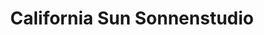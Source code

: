 ---
title: "California Sun Sonnenstudio"
url: /koeln/california-sun-sonnenstudio/
shop: Kosmetik
---